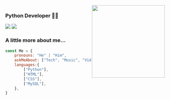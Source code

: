 <img align='right' src="https://media.giphy.com/media/M9gbBd9nbDrOTu1Mqx/giphy.gif" width="230">

### Python Developer 👨‍💻

[![](https://img.shields.io/badge/LinkedIn-Elias_Calixto-blue)](https://www.linkedin.com/in/elias-calixto/)
[![](https://img.shields.io/badge/Instagram-darkesthj99-orange)](https://www.instagram.com/darkesthj99/)

### A little more about me...  

```javascript
const Me = {
    pronouns: "He" | "Him",
    askMeAbout: ["Tech", "Music", "Video Games", "Peruvian Food"],
    languages:{
        ["Python"],
        ["HTML"],
        ["CSS"],
        ["MySQL"],
    },
}
```
